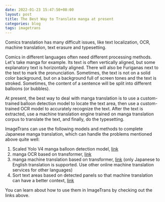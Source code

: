 ```yaml
---
date: 2022-01-23 15:47:50+08:00
layout: post
title: The Best Way to Translate manga at present
categories: blog
tags: imagetrans
---
```


Comics translation has many difficult issues, like text localization, OCR, machine translation, text erasure and typesetting.

Comics in different languages often need different processing methods. Let's take manga for example. Its text is often vertically aligned, but some explanatory text is horizontally aligned. There will also be Furiganas next to the text to mark the pronunciation. Sometimes, the text is not on a solid color background, but on a background full of screen tones and the text is stroked. Sometimes, the content of a sentence will be split into different balloons (or bubbles).

At present, the best way to deal with manga translation is to use a custom-trained balloon detection model to locate the text area, then use a custom-trained OCR model to accurately recognize the text. After the text is extracted, use a machine translation engine trained on manga translation corpus to translate the text, and finally, do the typesetting.

ImageTrans can use the following models and methods to complete Japanese manga translation, which can handle the problems mentioned above quite well:

1. Scaled Yolo V4 manga balloon detection model, [link](https://github.com/xulihang/ImageTrans-docs/issues/135)
2. manga OCR based on transformer, [link](https://github.com/xulihang/ImageTrans-docs/issues/140)
3. manga machine translation based on transformer, [link](https://github.com/xulihang/ImageTrans-docs/issues/108) (only Japanese to English translation is supported. Use other online machine translation services for other languages)
4. Sort text areas based on detected panels so that machine translation can have a better context, [link](https://github.com/xulihang/ImageTrans-docs/issues/147)

You can learn about how to use them in ImageTrans by checking out the links above.









